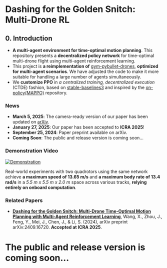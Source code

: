 # Dashing for the Golden Snitch: Multi-Drone RL
## 0. Introduction

- **A multi-agent environment for time-optimal motion planning**. This repository presents a **decentralized policy network** for time-optimal multi-drone flight using multi-agent reinforcement learning.
- This project is **a reimplementation of** [gym-pybullet-drones](https://github.com/utiasDSL/gym-pybullet-drones), **optimized for multi-agent scenarios**. We have adjusted the code to make it more suitable for handling a large number of agents simultaneously.
- We **customize PPO** in *a centralized training, decentralized execution* (CTDE) fashion, based on [stable-baselines3](https://github.com/DLR-RM/stable-baselines3) and inspired by the [on-policy(MAPPO)](https://github.com/marlbenchmark/on-policy) repository.

### News

- **March 5, 2025**: The camera-ready version of our paper has been updated on [arXiv](https://arxiv.org/abs/2409.16720).
- **January 27, 2025**: Our paper has been accepted to **ICRA 2025**!
- **September 25, 2024**: Paper preprint available on arXiv.
- **Coming Soon**: The public and release version is coming soon...

### Demonstration Video

[![Demonstration](https://img.youtube.com/vi/KACuFMtGGpo/maxresdefault.jpg)](https://youtu.be/KACuFMtGGpo)

Real-world experiments with two quadrotors using the same network achieve **a maximum speed of 13.65 m/s** and **a maximum body rate of 13.4 rad/s** in a *5.5 m x 5.5 m x 2.0 m* space across various tracks, **relying entirely on onboard computation**.

### Related Papers
- [**Dashing for the Golden Snitch: Multi-Drone Time-Optimal Motion Planning with Multi-Agent Reinforcement Learning**](https://arxiv.org/abs/2409.16720),  Wang, X., Zhou, J., Feng, Y., Mei, J., Chen, J., & Li, S. (2024), arXiv preprint arXiv:2409.16720. **Accepted at ICRA 2025**.

# The public and release version is coming soon...